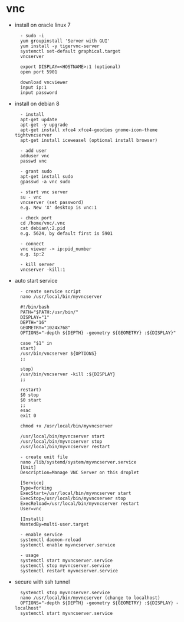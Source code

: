 # vnc

- install on oracle linux 7

        - sudo -i
        yum groupinstall 'Server with GUI'
        yum install -y tigervnc-server
        systemctl set-default graphical.target
        vncserver

        export DISPLAY=<HOSTNAME>:1 (optional)
        open port 5901

        download vncviewer
        input ip:1
        input password

- install on debian 8

        - install
        apt-get update
        apt-get -y upgrade
        apt-get install xfce4 xfce4-goodies gnome-icon-theme tightvncserver
        apt-get install iceweasel (optional install browser)

        - add user
        adduser vnc
        passwd vnc

        - grant sudo
        apt-get install sudo
        gpasswd -a vnc sudo

        - start vnc server
        su - vnc
        vncserver (set password)
        e.g. New 'X' desktop is vnc:1

        - check port
        cd /home/vnc/.vnc
        cat debian\:2.pid
        e.g. 5624, by default first is 5901

        - connect
        vnc viewer -> ip:pid_number
        e.g. ip:2

        - kill server
        vncserver -kill:1

- auto start service

        - create service script
        nano /usr/local/bin/myvncserver

        #!/bin/bash
        PATH="$PATH:/usr/bin/"
        DISPLAY="1"
        DEPTH="16"
        GEOMETRY="1024x768"
        OPTIONS="-depth ${DEPTH} -geometry ${GEOMETRY} :${DISPLAY}"

        case "$1" in
        start)
        /usr/bin/vncserver ${OPTIONS}
        ;;

        stop)
        /usr/bin/vncserver -kill :${DISPLAY}
        ;;

        restart)
        $0 stop
        $0 start
        ;;
        esac
        exit 0

        chmod +x /usr/local/bin/myvncserver

        /usr/local/bin/myvncserver start
        /usr/local/bin/myvncserver stop
        /usr/local/bin/myvncserver restart

        - create unit file
        nano /lib/systemd/system/myvncserver.service
        [Unit]
        Description=Manage VNC Server on this droplet

        [Service]
        Type=forking
        ExecStart=/usr/local/bin/myvncserver start
        ExecStop=/usr/local/bin/myvncserver stop
        ExecReload=/usr/local/bin/myvncserver restart
        User=vnc

        [Install]
        WantedBy=multi-user.target

        - enable service
        systemctl daemon-reload
        systemctl enable myvncserver.service

        - usage
        systemctl start myvncserver.service
        systemctl stop myvncserver.service
        systemctl restart myvncserver.service

- secure with ssh tunnel

        systemctl stop myvncserver.service
        nano /usr/local/bin/myvncserver (change to localhost)
        OPTIONS="-depth ${DEPTH} -geometry ${GEOMETRY} :${DISPLAY} -localhost"
        systemctl start myvncserver.service
